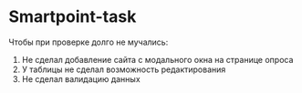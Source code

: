 # Smartpoint-task 
Чтобы при проверке долго не мучались: 
1. Не сделал добавление сайта с модального окна на странице опроса
2. У таблицы не сделал возможность редактирования
3. Не сделал валидацию данных 



